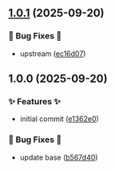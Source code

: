## [1.0.1](https://github.com/AtomiCloud/ketone.helm/compare/v1.0.0...v1.0.1) (2025-09-20)


### 🐛 Bug Fixes 🐛

* upstream ([ec16d07](https://github.com/AtomiCloud/ketone.helm/commit/ec16d07a51f4b005b2e00c12bc3a446daaa4eff3))

## 1.0.0 (2025-09-20)


### ✨ Features ✨

* initial commit ([e1362e0](https://github.com/AtomiCloud/ketone.helm/commit/e1362e01c0e2c7c1d557f15c5674ef540d542d7d))


### 🐛 Bug Fixes 🐛

* update base ([b567d40](https://github.com/AtomiCloud/ketone.helm/commit/b567d4014475663a7e73d3b800f64498c0d6f779))
